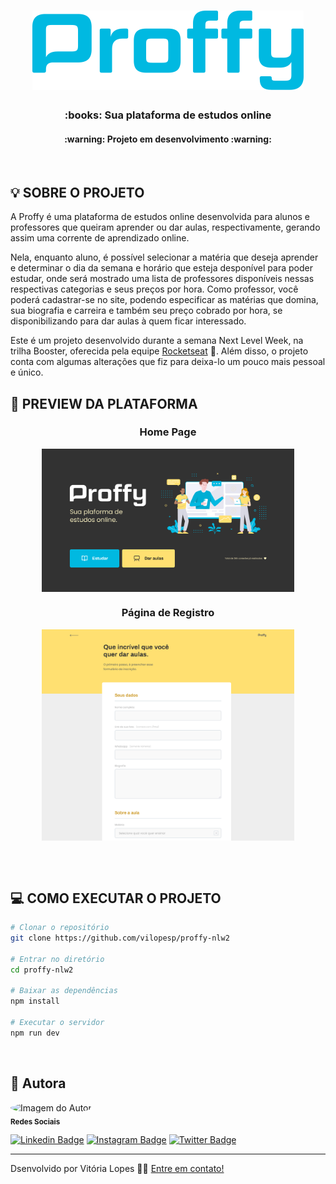 <h1 align="center" >
    <img alt="Logo Proffy" src="/public/images/logo-blue.png" />
</h1>

<h3 align="center">
    :books: Sua plataforma de estudos online
</h3>

<h4 align="center"> :warning: Projeto em desenvolvimento :warning: </h4><br>

## :bulb: SOBRE O PROJETO

A Proffy é uma plataforma de estudos online desenvolvida para alunos e professores que queiram aprender ou dar aulas, respectivamente, gerando assim uma corrente de aprendizado online. 

Nela, enquanto aluno,  é possível selecionar a matéria que deseja aprender e determinar o dia da semana e horário que esteja desponível para poder estudar, onde será mostrado uma lista de professores disponíveis nessas respectivas categorias e seus preços por hora. Como professor, você poderá cadastrar-se no site, podendo especificar as matérias que domina, sua biografia e carreira e também seu preço cobrado por hora, se disponibilizando para dar aulas à quem ficar interessado.  

Este é um projeto desenvolvido durante a semana Next Level Week, na trilha Booster, oferecida pela equipe [Rocketseat](https://rocketseat.com.br/) :rocket:. Além disso, o projeto conta com algumas alterações que fiz para deixa-lo um pouco mais pessoal e único.


## :art: PREVIEW DA PLATAFORMA

### <p align="center">Home Page</p>
<p align="center" style="display: flex; align-items: flex-start; justify-content: center;">
  	<img alt="Página Inicial" src="/public/images/home-proffy.png" width="80%">
</p>

### <p align="center">Página de Registro</p>

<p align="center" style="display: flex; align-items: flex-start; justify-content: center;">
  	<img alt="Página de cadastro do professor" src="/public/images/page-form.png" width="80%">
</p>
<br> <br>

## :computer: COMO EXECUTAR O PROJETO

```bash
# Clonar o repositório
git clone https://github.com/vilopesp/proffy-nlw2

# Entrar no diretório
cd proffy-nlw2

# Baixar as dependências
npm install

# Executar o servidor
npm run dev
```

<br>

## :raising_hand: Autora

 <img style="border-radius: 50%;" src="https://avatars2.githubusercontent.com/u/64246018?s=460&u=3d07c48c53255d53e3406037c7f98af14fd98689&v=4" width="100px;" alt="Imagem do Autor"/>
 <br/>
 <sub><b>Redes Sociais</b></sub> 
 <br/>

[![Linkedin Badge](https://img.shields.io/badge/-vilopesp-blue?style=flat-square&logo=Linkedin&logoColor=white&link=https://www.linkedin.com/in/vilopesp/)](https://www.linkedin.com/in/grioos/) 
[![Instagram Badge](https://img.shields.io/badge/-@_vilopesp_-blue?style=flat-square&logo=Instagram&logoColor=white&link=https://www.instagram.com/_vilopesp/)](https://www.instagram.com/grioos_/)
[![Twitter Badge](https://img.shields.io/twitter/follow/_vilopesp?style=social)](https://twitter.com/_vilopesp)

---

Dsenvolvido por Vitória Lopes 👋🏻 [Entre em contato!](https://www.linkedin.com/in/vilopesp/)









